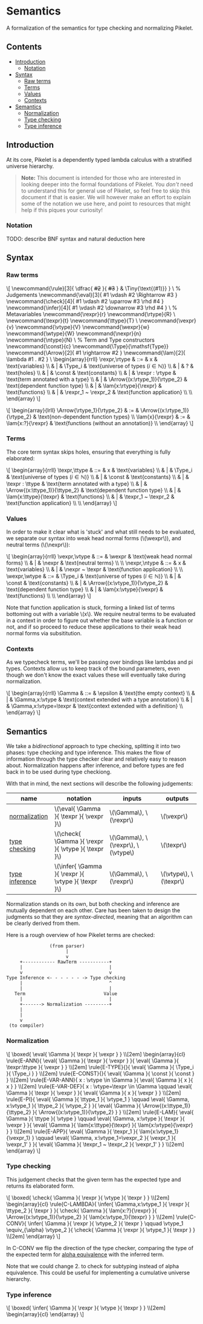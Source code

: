 # Semantics

A formalization of the semantics for type checking and normalizing Pikelet.

## Contents

- [Introduction](#introduction)
  - [Notation](#notation)
- [Syntax](#syntax)
  - [Raw terms](#raw-terms)
  - [Terms](#terms)
  - [Values](#values)
  - [Contexts](#contexts)
- [Semantics](#semantics)
  - [Normalization](#normalization)
  - [Type checking](#type-checking)
  - [Type inference](#type-inference)

## Introduction

At its core, Pikelet is a dependently typed lambda calculus with a stratified
universe hierarchy.

> **Note:**
> This document is intended for those who are interested in looking deeper into the formal foundations of Pikelet.
> You _don't_ need to understand this for general use of Pikelet, so feel free to skip this document if that is easier.
> We will however make an effort to explain some of the notation we use here, and point to resources that might help if this piques your curiosity!

### Notation

TODO: describe BNF syntax and natural deduction here

## Syntax

### Raw terms

\\[
\\newcommand{\rule}[3]{ \dfrac{ ~~#2~~ }{ ~~#3~~ } & \Tiny{\text{(#1)}} }
\\
% Judgements
\\newcommand{\eval}[3]{ #1 \vdash #2 \Rightarrow #3 }
\\newcommand{\check}[4]{ #1 \vdash #2 \uparrow #3 \rhd #4 }
\\newcommand{\infer}[4]{ #1 \vdash #2 \downarrow #3 \rhd #4 }
\\
% Metavariables
\\newcommand{\rexpr}{r}
\\newcommand{\rtype}{R}
\\
\\newcommand{\texpr}{t}
\\newcommand{\ttype}{T}
\\
\\newcommand{\vexpr}{v}
\\newcommand{\vtype}{V}
\\newcommand{\wexpr}{w}
\\newcommand{\wtype}{W}
\\newcommand{\nexpr}{n}
\\newcommand{\ntype}{N}
\\
% Term and Type constructors
\\newcommand{\const}{c}
\\newcommand{\Type}{\mathsf{Type}}
\\newcommand{\Arrow}[2]{ #1 \rightarrow #2 }
\\newcommand{\lam}[2]{ \lambda #1 . #2 }
\\
\begin{array}{rrll}
    \rexpr,\rtype   & ::= & x                               & \text{variables} \\\\
                    &   | & \Type_i                         & \text{universe of types ($i \in \mathbb{N}$)} \\\\
                    &   | & ?                               & \text{holes} \\\\
                    &   | & \const                          & \text{constants} \\\\
                    &   | & \rexpr : \rtype                 & \text{term annotated with a type} \\\\
                    &   | & \Arrow{(x:\rtype_1)}{\rtype_2}  & \text{dependent function type} \\\\
                    &   | & \lam{x:\rtype}{\rexpr}          & \text{functions} \\\\
                    &   | & \rexpr_1 ~ \rexpr_2             & \text{function application} \\\\
    \\\\
\end{array}
\\]

\\[
\begin{array}{lrll}
    \Arrow{\rtype_1}{\rtype_2} & := & \Arrow{(x:\rtype_1)}{\rtype_2}  & \text{non-dependent function types} \\\\
    \lam{x}{\rexpr}            & := & \lam{x:?}{\rexpr}               & \text{functions (without an annotation)} \\\\
\end{array}
\\]

### Terms

The core term syntax skips holes, ensuring that everything is fully elaborated:

\\[
\begin{array}{rrll}
    \texpr,\ttype   & ::= & x                               & \text{variables} \\\\
                    &   | & \Type_i                         & \text{universe of types ($i \in \mathbb{N}$)} \\\\
                    &   | & \const                          & \text{constants} \\\\
                    &   | & \texpr : \ttype                 & \text{term annotated with a type} \\\\
                    &   | & \Arrow{(x:\ttype_1)}{\ttype_2}  & \text{dependent function type} \\\\
                    &   | & \lam{x:\ttype}{\texpr}          & \text{functions} \\\\
                    &   | & \texpr_1 ~ \texpr_2             & \text{function application} \\\\
    \\\\
\end{array}
\\]

### Values

In order to make it clear what is 'stuck' and what still needs to be evaluated,
we separate our syntax into weak head normal forms (\\(\wexpr\\)),
and neutral terms (\\(\nexpr\\)):

\\[
\begin{array}{rrll}
    \vexpr,\vtype   & ::= & \wexpr                          & \text{weak head normal forms} \\\\
                    &   | & \nexpr                          & \text{neutral terms} \\\\
    \\\\
    \nexpr,\ntype   & ::= & x                               & \text{variables} \\\\
                    &   | & \nexpr ~ \texpr                 & \text{function application} \\\\
    \\\\
    \wexpr,\wtype   & ::= & \Type_i                         & \text{universe of types ($i \in \mathbb{N}$)} \\\\
                    &   | & \const                          & \text{constants} \\\\
                    &   | & \Arrow{(x:\vtype_1)}{\vtype_2}  & \text{dependent function type} \\\\
                    &   | & \lam{x:\vtype}{\vexpr}          & \text{functions} \\\\
    \\\\
\end{array}
\\]

Note that function application is stuck,
forming a linked list of terms bottoming out with a variable \\(x\\).
We require neutral terms to be evaluated in a context in order to figure out  whether the base variable is a function or not,
and if so proceed to reduce these applications to their weak head normal forms via subsititution.

### Contexts

As we typecheck terms, we'll be passing over bindings like lambdas and pi types.
Contexts allow us to keep track of the bound parameters,
even though we don't know the exact values these will eventually take during normalization.

\\[
\begin{array}{rrll}
    \Gamma  & ::= & \epsilon                    & \text{the empty context} \\\\
            &   | & \Gamma,x:\vtype             & \text{context extended with a type annotation} \\\\
            &   | & \Gamma,x:\vtype=\texpr      & \text{context extended with a definition} \\\\
\end{array}
\\]

## Semantics

We take a _bidirectional_ approach to type checking, splitting it into two
phases: type checking and type inference. This makes the flow of information
through the type checker clear and relatively easy to reason about.
Normalization happens after inference, and before types are fed back in to be
used during type checkiong.

With that in mind, the next sections will describe the following judgements:

| name                              | notation                                             | inputs                                   | outputs                    |
|-----------------------------------|------------------------------------------------------|------------------------------------------|----------------------------|
| [normalization](#normalization)   | \\(\eval{ \Gamma }{ \texpr }{ \vexpr }\\)            | \\(\Gamma\\), \\(\rexpr\\)               | \\(\vexpr\\)               |
| [type checking](#type-checking)   | \\(\check{ \Gamma }{ \rexpr }{ \vtype }{ \texpr }\\) | \\(\Gamma\\), \\(\rexpr\\), \\(\vtype\\) | \\(\texpr\\)               |
| [type inference](#type-inference) | \\(\infer{ \Gamma }{ \rexpr }{ \vtype }{ \texpr }\\) | \\(\Gamma\\), \\(\rexpr\\)               | \\(\vtype\\), \\(\texpr\\) |

Normalization stands on its own, but both checking and inference are mutually
dependent on each other. Care has been taken to design the judgments so that
they are _syntax-directed_, meaning that an algorithm can be clearly derived
from them.

Here is a rough overview of how Pikelet terms are checked:

```
                (from parser)
                      |
                      v
     +------------ RawTerm -----------+
     |                                |
     v                                v
Type Inference <- - - - - - -> Type checking
     |                                ^
     |                                |
   Term                             Value
     |                                |
     +-------> Normalization ---------+
     |
     |
     v
 (to compiler)
```

<!-- TODO: use SVG for this diagram -->

### Normalization

\\[
\boxed{
    \eval{ \Gamma }{ \texpr }{ \vexpr }
}
\\\\[2em]
\begin{array}{cl}
    \rule{E-ANN}{
        \eval{ \Gamma }{ \texpr }{ \vexpr }
    }{
        \eval{ \Gamma }{ \texpr:\ttype }{ \vexpr }
    }
    \\\\[2em]
    \rule{E-TYPE}{}{
        \eval{ \Gamma }{ \Type_i }{ \Type_i }
    }
    \\\\[2em]
    \rule{E-CONST}{}{
        \eval{ \Gamma }{ \const }{ \const }
    }
    \\\\[2em]
    \rule{E-VAR-ANN}{
        x : \vtype \in \Gamma
    }{
        \eval{ \Gamma }{ x }{ x }
    }
    \\\\[2em]
    \rule{E-VAR-DEF}{
        x : \vtype=\texpr \in \Gamma
        \qquad
        \eval{ \Gamma }{ \texpr }{ \vexpr }
    }{
        \eval{ \Gamma }{ x }{ \vexpr }
    }
    \\\\[2em]
    \rule{E-PI}{
        \eval{ \Gamma }{ \ttype_1 }{ \vtype_1 }
        \qquad
        \eval{ \Gamma, x:\vtype_1 }{ \ttype_2 }{ \vtype_2 }
    }{
        \eval{ \Gamma }{ \Arrow{(x:\ttype_1)}{\ttype_2} }{ \Arrow{(x:\vtype_1)}{\vtype_2} }
    }
    \\\\[2em]
    \rule{E-LAM}{
        \eval{ \Gamma }{ \ttype }{ \vtype }
        \qquad
        \eval{ \Gamma, x:\vtype }{ \texpr }{ \vexpr }
    }{
        \eval{ \Gamma }{ \lam{x:\ttype}{\texpr} }{ \lam{x:\vtype}{\vexpr} }
    }
    \\\\[2em]
    \rule{E-APP}{
        \eval{ \Gamma }{ \texpr_1 }{ \lam{x:\vtype_1}{\vexpr_1} }
        \qquad
        \eval{ \Gamma, x:\vtype_1=\vexpr_2 }{ \vexpr_1 }{ \vexpr_1' }
    }{
        \eval{ \Gamma }{ \texpr_1 ~ \texpr_2 }{ \vexpr_1' }
    }
    \\\\[2em]
\end{array}
\\]

### Type checking

This judgement checks that the given term has the expected type and returns its
elaborated form.

\\[
\boxed{
    \check{ \Gamma }{ \rexpr }{ \vtype }{ \texpr }
}
\\\\[2em]
\begin{array}{cl}
    \rule{C-LAMBDA}{
        \infer{ \Gamma,x:\vtype_1 }{ \rexpr }{ \ttype_2 }{ \texpr }
    }{
        \check{ \Gamma }{ \lam{x:?}{\rexpr} }{ \Arrow{(x:\vtype_1)}{\vtype_2} }{ \lam{x:\vtype_1}{\texpr} }
    }
    \\\\[2em]
    \rule{C-CONV}{
        \infer{ \Gamma }{ \rexpr }{ \vtype_2 }{ \texpr }
        \qquad
        \vtype_1 \equiv_{\alpha} \vtype_2
    }{
        \check{ \Gamma }{ \rexpr }{ \vtype_1 }{ \texpr }
    }
    \\\\[2em]
\end{array}
\\]

In C-CONV we flip the direction of the type checker, comparing the type of the
expected term for [alpha equivalence] with the inferred term.

Note that we could change 2. to check for subtyping instead of alpha equivalence.
This could be useful for implementing a cumulative universe hierarchy.

[alpha equivalence]: https://en.wikipedia.org/wiki/Lambda_calculus#Alpha_equivalence

### Type inference

\\[
\boxed{
    \infer{ \Gamma }{ \rexpr }{ \vtype }{ \texpr }
}
\\\\[2em]
\begin{array}{cl}
\end{array}
\\]
